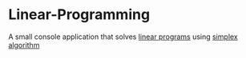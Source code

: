 # Linear-Programming

A small console application that solves [linear programs](https://en.wikipedia.org/wiki/Linear_programming) using [simplex algorithm](https://en.wikipedia.org/wiki/Simplex_algorithm)
